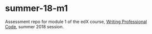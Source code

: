 # summer-18-m1
Assessment repo for module 1 of the edX course, [Writing Professional Code](https://www.edx.org/course/writing-professional-code-microsoft-dev275x), summer 2018 session. 
